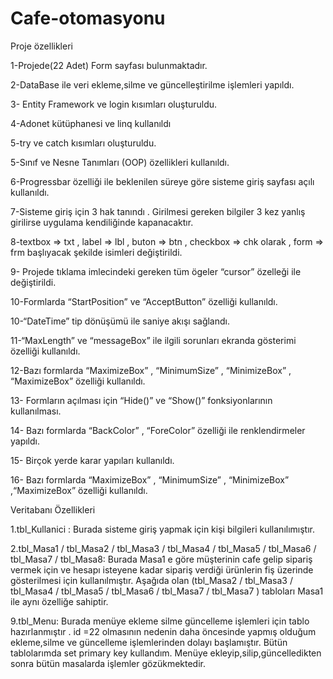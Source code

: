 # Cafe-otomasyonu
Proje özellikleri

1-Projede(22 Adet) Form sayfası bulunmaktadır.

2-DataBase ile veri ekleme,silme ve güncelleştirilme işlemleri yapıldı. 

3- Entity Framework ve login kısımları oluşturuldu.

4-Adonet kütüphanesi ve linq kullanıldı

5-try ve catch kısımları oluşturuldu.

5-Sınıf ve Nesne Tanımları (OOP) özellikleri kullanıldı.    

6-Progressbar özelliği ile beklenilen süreye göre sisteme giriş sayfası açılı kullanıldı.

7-Sisteme giriş için 3 hak tanındı . Girilmesi gereken bilgiler 3 kez yanlış girilirse uygulama kendiliğinde kapanacaktır.

8-textbox => txt , label => lbl , buton => btn , checkbox => chk olarak , form => frm başlıyacak şekilde isimleri değiştirildi.

9- Projede tıklama imlecindeki gereken tüm ögeler “cursor” özelleği ile değiştirildi.

10-Formlarda “StartPosition” ve “AcceptButton” özelliği kullanıldı. 

10-“DateTime” tip dönüşümü ile saniye akışı sağlandı. 

11-“MaxLength” ve “messageBox” ile ilgili sorunları ekranda gösterimi özelliği kullanıldı.

12-Bazı formlarda “MaximizeBox” , “MinimumSize” , “MinimizeBox” , “MaximizeBox” özelliği kullanıldı.

13- Formların açılması için “Hide()” ve “Show()” fonksiyonlarının kullanılması. 

14- Bazı formlarda “BackColor” , “ForeColor” özelliği ile renklendirmeler yapıldı.  

15- Birçok yerde karar yapıları kullanıldı.

16- Bazı formlarda “MaximizeBox” , “MinimumSize” , “MinimizeBox” ,“MaximizeBox” özelliği kullanıldı.

Veritabanı Özellikleri

1.tbl_Kullanici :
Burada sisteme giriş yapmak için kişi bilgileri kullanılımıştır. 

2.tbl_Masa1 / tbl_Masa2 / tbl_Masa3 / tbl_Masa4 / tbl_Masa5 / tbl_Masa6 / tbl_Masa7 / tbl_Masa8:
Burada Masa1 e göre müşterinin cafe gelip sipariş vermek için ve hesapı isteyene kadar sipariş verdiği ürünlerin fiş üzerinde gösterilmesi için kullanılmıştır. Aşağıda olan (tbl_Masa2 / tbl_Masa3 / tbl_Masa4 / tbl_Masa5 / tbl_Masa6 / tbl_Masa7 / tbl_Masa7 ) tabloları Masa1 ile aynı özelliğe sahiptir.

9.tbl_Menu:
Burada  menüye ekleme silme güncelleme işlemleri için tablo hazırlanmıştır . id =22 olmasının nedenin daha öncesinde yapmış olduğum ekleme,silme ve güncelleme işlemlerinden dolayı başlamıştır. Bütün tablolarımda set primary key kullandım. Menüye ekleyip,silip,güncelledikten sonra bütün masalarda işlemler gözükmektedir.

